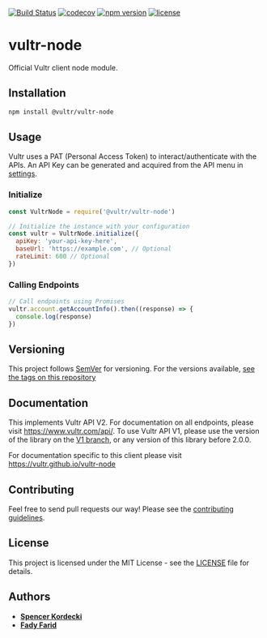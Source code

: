 [![Build Status](https://travis-ci.org/vultr/vultr-node.svg?branch=master)](https://travis-ci.org/vultr/vultr-node)
[![codecov](https://codecov.io/gh/vultr/vultr-node/branch/master/graph/badge.svg)](https://codecov.io/gh/vultr/vultr-node)
[![npm version](https://badge.fury.io/js/%40vultr%2Fvultr-node.svg)](https://badge.fury.io/js/%40vultr%2Fvultr-node)
[![license](https://img.shields.io/github/license/vultr/vultr-node)](https://github.com/vultr/vultr-node/blob/master/LICENSE.md)
 
# vultr-node

Official Vultr client node module.

## Installation

```sh
npm install @vultr/vultr-node
```

## Usage

Vultr uses a PAT (Personal Access Token) to interact/authenticate with the APIs. An API Key can be generated and acquired from the API menu in [settings](https://my.vultr.com/settings/#settingsapi).

### Initialize

```js
const VultrNode = require('@vultr/vultr-node')

// Initialize the instance with your configuration
const vultr = VultrNode.initialize({
  apiKey: 'your-api-key-here',
  baseUrl: 'https://example.com', // Optional
  rateLimit: 600 // Optional
})
```

### Calling Endpoints

```js
// Call endpoints using Promises
vultr.account.getAccountInfo().then((response) => {
  console.log(response)
})
```

## Versioning

This project follows [SemVer](https://semver.org/) for versioning. For the versions available, [see the tags on this repository](https://github.com/vultr/vultr-node/releases)

## Documentation

This implements Vultr API V2. For documentation on all endpoints, please visit https://www.vultr.com/api/. To use Vultr API V1, please use the version of the library on the [V1 branch](https://github.com/vultr/vultr-node/tree/v1), or any version of this library before 2.0.0.

For documentation specific to this client please visit https://vultr.github.io/vultr-node

## Contributing

Feel free to send pull requests our way! Please see the [contributing guidelines](CONTRIBUTING.md).

## License

This project is licensed under the MIT License - see the [LICENSE](LICENSE.md) file for details.

## Authors

- [**Spencer Kordecki**](https://github.com/spencerkordecki)
- [**Fady Farid**](https://github.com/afady)
